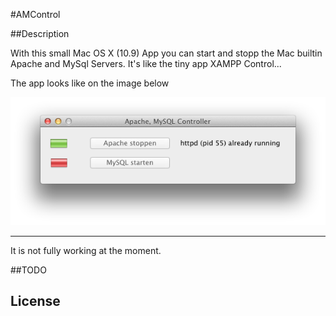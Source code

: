 #AMControl

##Description

With this small Mac OS X (10.9) App you can start and stopp the Mac builtin Apache and MySql Servers.
It's like the tiny app XAMPP Control...

The app looks like on the image below

![Mac OSX App to control apache, mysql](https://raw.githubusercontent.com/lh84/AMControl/master/githubAMControl.png "App")

---
It is not fully working at the moment.


##TODO



## License

